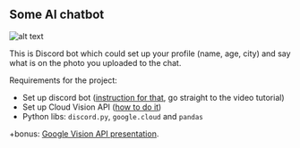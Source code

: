 ## Some AI chatbot

![alt text](https://github.com/andynik/knu_labs/blob/master/blablabot/images/bbb_cover.PNG 'Joker')

This is Discord bot which could set up your profile (name, age, city) and say what is on the photo you uploaded to the chat.

Requirements for the project:
- Set up discord bot ([instruction for that](https://www.devdungeon.com/content/make-discord-bot-python), go straight to the video tutorial)
- Set up Cloud Vision API ([how to do it](https://www.youtube.com/playlist?list=PL3JVwFmb_BnSLFyVThMfEavAEZYHBpWEd))
- Python libs: `discord.py`, `google.cloud` and `pandas`

+bonus: [Google Vision API presentation](https://drive.google.com/file/d/1qVN6LQmu0iScZAsv4CWAxGtHXnWXo-HZ/view?usp=sharing).
